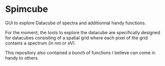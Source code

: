 # Spimcube
GUI to explore Datacube of spectra and additionnal handy functions.

For the moment, the tools to explore the datacube are specifically designed for datacubes consisting of a spatial grid where each pixel of the grid contains a spectrum (in nm or eV).

This repository also contained a bunch of functions I believe can come in handy to others.
